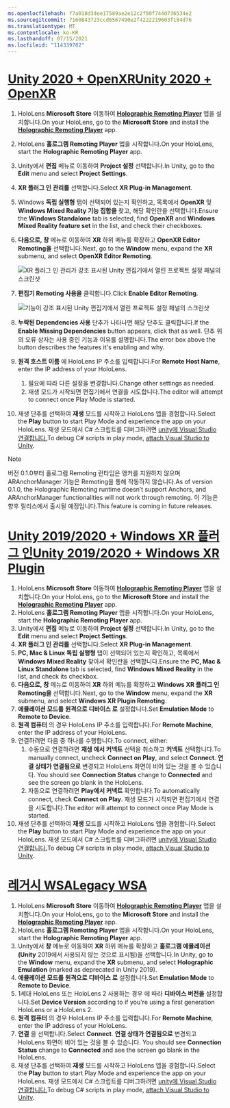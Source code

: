 ```yaml
---
ms.openlocfilehash: f7a018d34ee17589ae2e12c2f50f744d736534e2
ms.sourcegitcommit: 7160843723ccd6567490e2f4222219603f184d76
ms.translationtype: MT
ms.contentlocale: ko-KR
ms.lasthandoff: 07/15/2021
ms.locfileid: "114339702"
---
```

# <a name="unity-2020--openxr"></a>[<span data-ttu-id="92fe2-101">Unity 2020 + OpenXR</span><span class="sxs-lookup"><span data-stu-id="92fe2-101">Unity 2020 + OpenXR</span></span>](#tab/openxr)

1. <span data-ttu-id="92fe2-102">HoloLens **Microsoft Store** 이동하여 **[Holographic Remoting Player](https://www.microsoft.com/store/p/holographic-remoting-player/9nblggh4sv40)** 앱을 설치합니다.</span><span class="sxs-lookup"><span data-stu-id="92fe2-102">On your HoloLens, go to the **Microsoft Store** and install the **[Holographic Remoting Player](https://www.microsoft.com/store/p/holographic-remoting-player/9nblggh4sv40)** app.</span></span>
1. <span data-ttu-id="92fe2-103">HoloLens **홀로그램 Remoting Player** 앱을 시작합니다.</span><span class="sxs-lookup"><span data-stu-id="92fe2-103">On your HoloLens, start the **Holographic Remoting Player** app.</span></span>
1. <span data-ttu-id="92fe2-104">Unity에서 **편집** 메뉴로 이동하여 **Project 설정** 선택합니다.</span><span class="sxs-lookup"><span data-stu-id="92fe2-104">In Unity, go to the **Edit** menu and select **Project Settings**.</span></span>
1. <span data-ttu-id="92fe2-105">**XR 플러그 인 관리를** 선택합니다.</span><span class="sxs-lookup"><span data-stu-id="92fe2-105">Select **XR Plug-in Management**.</span></span>
1. <span data-ttu-id="92fe2-106">Windows **독립 실행형** 탭이 선택되어 있는지 확인하고, 목록에서 **OpenXR** 및 **Windows Mixed Reality 기능 집합을** 찾고, 해당 확인란을 선택합니다.</span><span class="sxs-lookup"><span data-stu-id="92fe2-106">Ensure the **Windows Standalone** tab is selected, find **OpenXR** and **Windows Mixed Reality feature set** in the list, and check their checkboxes.</span></span>
1. <span data-ttu-id="92fe2-107">**다음으로, 창** 메뉴로 이동하여 **XR** 하위 메뉴를 확장하고 **OpenXR Editor Remoting을** 선택합니다.</span><span class="sxs-lookup"><span data-stu-id="92fe2-107">Next, go to the **Window** menu, expand the **XR** submenu, and select **OpenXR Editor Remoting**.</span></span>

    ![XR 플러그 인 관리가 강조 표시된 Unity 편집기에서 열린 프로젝트 설정 패널의 스크린샷](../images/openxr-features-img-02.png)

1. <span data-ttu-id="92fe2-109">**편집기 Remoting 사용을** 클릭합니다.</span><span class="sxs-lookup"><span data-stu-id="92fe2-109">Click **Enable Editor Remoting**.</span></span>

    ![기능이 강조 표시된 Unity 편집기에서 열린 프로젝트 설정 패널의 스크린샷](../images/openxr-features-img-03.png)

1. <span data-ttu-id="92fe2-111">**누락된 Dependencies 사용** 단추가 나타나면 해당 단추도 클릭합니다.</span><span class="sxs-lookup"><span data-stu-id="92fe2-111">If the **Enable Missing Dependencies** button appears, click that as well.</span></span> <span data-ttu-id="92fe2-112">단추 위의 오류 상자는 사용 중인 기능과 이유를 설명합니다.</span><span class="sxs-lookup"><span data-stu-id="92fe2-112">The error box above the button describes the features it's enabling and why.</span></span>
1. <span data-ttu-id="92fe2-113">**원격 호스트 이름** 에 HoloLens IP 주소를 입력합니다.</span><span class="sxs-lookup"><span data-stu-id="92fe2-113">For **Remote Host Name**, enter the IP address of your HoloLens.</span></span>
   1. <span data-ttu-id="92fe2-114">필요에 따라 다른 설정을 변경합니다.</span><span class="sxs-lookup"><span data-stu-id="92fe2-114">Change other settings as needed.</span></span>
   1. <span data-ttu-id="92fe2-115">재생 모드가 시작되면 편집기에서 연결을 시도합니다.</span><span class="sxs-lookup"><span data-stu-id="92fe2-115">The editor will attempt to connect once Play Mode is started.</span></span>
1. <span data-ttu-id="92fe2-116">재생 단추를 선택하여 **재생** 모드를 시작하고 HoloLens 앱을 경험합니다.</span><span class="sxs-lookup"><span data-stu-id="92fe2-116">Select the **Play** button to start Play Mode and experience the app on your HoloLens.</span></span> <span data-ttu-id="92fe2-117">재생 모드에서 C# 스크립트를 디버그하려면 [unity에 Visual Studio 연결합니다.](/visualstudio/gamedev/unity/get-started/using-visual-studio-tools-for-unity?pivots=windows)</span><span class="sxs-lookup"><span data-stu-id="92fe2-117">To debug C# scripts in play mode, [attach Visual Studio to Unity](/visualstudio/gamedev/unity/get-started/using-visual-studio-tools-for-unity?pivots=windows).</span></span>

> [!NOTE]
> <span data-ttu-id="92fe2-118">버전 0.1.0부터 홀로그램 Remoting 런타임은 앵커를 지원하지 않으며 ARAnchorManager 기능은 Remoting을 통해 작동하지 않습니다.</span><span class="sxs-lookup"><span data-stu-id="92fe2-118">As of version 0.1.0, the Holographic Remoting runtime doesn’t support Anchors, and ARAnchorManager functionalities will not work through remoting.</span></span>  <span data-ttu-id="92fe2-119">이 기능은 향후 릴리스에서 출시될 예정입니다.</span><span class="sxs-lookup"><span data-stu-id="92fe2-119">This feature is coming in future releases.</span></span>

# <a name="unity-20192020--windows-xr-plugin"></a>[<span data-ttu-id="92fe2-120">Unity 2019/2020 + Windows XR 플러그 인</span><span class="sxs-lookup"><span data-stu-id="92fe2-120">Unity 2019/2020 + Windows XR Plugin</span></span>](#tab/winxr)

1. <span data-ttu-id="92fe2-121">HoloLens **Microsoft Store** 이동하여 **[Holographic Remoting Player](https://www.microsoft.com/store/p/holographic-remoting-player/9nblggh4sv40)** 앱을 설치합니다.</span><span class="sxs-lookup"><span data-stu-id="92fe2-121">On your HoloLens, go to the **Microsoft Store** and install the **[Holographic Remoting Player](https://www.microsoft.com/store/p/holographic-remoting-player/9nblggh4sv40)** app.</span></span>
1. <span data-ttu-id="92fe2-122">HoloLens **홀로그램 Remoting Player** 앱을 시작합니다.</span><span class="sxs-lookup"><span data-stu-id="92fe2-122">On your HoloLens, start the **Holographic Remoting Player** app.</span></span>
1. <span data-ttu-id="92fe2-123">Unity에서 **편집** 메뉴로 이동하여 **Project 설정** 선택합니다.</span><span class="sxs-lookup"><span data-stu-id="92fe2-123">In Unity, go to the **Edit** menu and select **Project Settings**.</span></span>
1. <span data-ttu-id="92fe2-124">**XR 플러그 인 관리를** 선택합니다.</span><span class="sxs-lookup"><span data-stu-id="92fe2-124">Select **XR Plug-in Management**.</span></span>
1. <span data-ttu-id="92fe2-125">**PC, Mac & Linux 독립 실행형** 탭이 선택되어 있는지 확인하고, 목록에서 **Windows Mixed Reality** 찾아서 확인란을 선택합니다.</span><span class="sxs-lookup"><span data-stu-id="92fe2-125">Ensure the **PC, Mac & Linux Standalone** tab is selected, find **Windows Mixed Reality** in the list, and check its checkbox.</span></span>
1. <span data-ttu-id="92fe2-126">**다음으로, 창** 메뉴로 이동하여 **XR** 하위 메뉴를 확장하고 **Windows XR 플러그 인 Remoting을** 선택합니다.</span><span class="sxs-lookup"><span data-stu-id="92fe2-126">Next, go to the **Window** menu, expand the **XR** submenu, and select **Windows XR Plugin Remoting**.</span></span>
1. <span data-ttu-id="92fe2-127">**에뮬레이션 모드를** **원격으로 디바이스 로** 설정합니다.</span><span class="sxs-lookup"><span data-stu-id="92fe2-127">Set **Emulation Mode** to **Remote to Device**.</span></span>
1. <span data-ttu-id="92fe2-128">**원격 컴퓨터** 의 경우 HoloLens IP 주소를 입력합니다.</span><span class="sxs-lookup"><span data-stu-id="92fe2-128">For **Remote Machine**, enter the IP address of your HoloLens.</span></span>
1. <span data-ttu-id="92fe2-129">연결하려면 다음 중 하나를 수행합니다.</span><span class="sxs-lookup"><span data-stu-id="92fe2-129">To connect, either:</span></span>
   1. <span data-ttu-id="92fe2-130">수동으로 연결하려면 **재생 에서 커넥트** 선택을 취소하고 **커넥트** 선택합니다.</span><span class="sxs-lookup"><span data-stu-id="92fe2-130">To manually connect, uncheck **Connect on Play**, and select **Connect**.</span></span> <span data-ttu-id="92fe2-131">**연결 상태가 연결됨으로** 변경되고 HoloLens 화면이 비어 있는 것을 볼 수 있습니다. </span><span class="sxs-lookup"><span data-stu-id="92fe2-131">You should see **Connection Status** change to **Connected** and see the screen go blank in the HoloLens.</span></span>
   1. <span data-ttu-id="92fe2-132">자동으로 연결하려면 **Play에서 커넥트** 확인합니다.</span><span class="sxs-lookup"><span data-stu-id="92fe2-132">To automatically connect, check **Connect on Play**.</span></span> <span data-ttu-id="92fe2-133">재생 모드가 시작되면 편집기에서 연결을 시도합니다.</span><span class="sxs-lookup"><span data-stu-id="92fe2-133">The editor will attempt to connect once Play Mode is started.</span></span>
1. <span data-ttu-id="92fe2-134">재생 단추를 선택하여 **재생** 모드를 시작하고 HoloLens 앱을 경험합니다.</span><span class="sxs-lookup"><span data-stu-id="92fe2-134">Select the **Play** button to start Play Mode and experience the app on your HoloLens.</span></span> <span data-ttu-id="92fe2-135">재생 모드에서 C# 스크립트를 디버그하려면 [unity에 Visual Studio 연결합니다.](/visualstudio/gamedev/unity/get-started/using-visual-studio-tools-for-unity?pivots=windows)</span><span class="sxs-lookup"><span data-stu-id="92fe2-135">To debug C# scripts in play mode, [attach Visual Studio to Unity](/visualstudio/gamedev/unity/get-started/using-visual-studio-tools-for-unity?pivots=windows).</span></span>

# <a name="legacy-wsa"></a>[<span data-ttu-id="92fe2-136">레거시 WSA</span><span class="sxs-lookup"><span data-stu-id="92fe2-136">Legacy WSA</span></span>](#tab/wsa)

1. <span data-ttu-id="92fe2-137">HoloLens **Microsoft Store** 이동하여 **[Holographic Remoting Player](https://www.microsoft.com/store/p/holographic-remoting-player/9nblggh4sv40)** 앱을 설치합니다.</span><span class="sxs-lookup"><span data-stu-id="92fe2-137">On your HoloLens, go to the **Microsoft Store** and install the **[Holographic Remoting Player](https://www.microsoft.com/store/p/holographic-remoting-player/9nblggh4sv40)** app.</span></span>
1. <span data-ttu-id="92fe2-138">HoloLens **홀로그램 Remoting Player** 앱을 시작합니다.</span><span class="sxs-lookup"><span data-stu-id="92fe2-138">On your HoloLens, start the **Holographic Remoting Player** app.</span></span>
1. <span data-ttu-id="92fe2-139">Unity에서 **창** 메뉴로 이동하여 **XR** 하위 메뉴를 확장하고 **홀로그램 에뮬레이션(Unity** 2019에서 사용되지 않는 것으로 표시됨)을 선택합니다.</span><span class="sxs-lookup"><span data-stu-id="92fe2-139">In Unity, go to the **Window** menu, expand the **XR** submenu, and select **Holographic Emulation** (marked as deprecated in Unity 2019).</span></span>
1. <span data-ttu-id="92fe2-140">**에뮬레이션 모드를** **원격으로 디바이스 로** 설정합니다.</span><span class="sxs-lookup"><span data-stu-id="92fe2-140">Set **Emulation Mode** to **Remote to Device**.</span></span>
1. <span data-ttu-id="92fe2-141">1세대 HoloLens 또는 HoloLens 2 사용하는 경우 에 따라 **디바이스 버전을** 설정합니다.</span><span class="sxs-lookup"><span data-stu-id="92fe2-141">Set **Device Version** according to if you're using a first generation HoloLens or a HoloLens 2.</span></span>
1. <span data-ttu-id="92fe2-142">**원격 컴퓨터** 의 경우 HoloLens IP 주소를 입력합니다.</span><span class="sxs-lookup"><span data-stu-id="92fe2-142">For **Remote Machine**, enter the IP address of your HoloLens.</span></span>
1. <span data-ttu-id="92fe2-143">**연결** 을 선택합니다.</span><span class="sxs-lookup"><span data-stu-id="92fe2-143">Select **Connect**.</span></span> <span data-ttu-id="92fe2-144">**연결 상태가 연결됨으로** 변경되고 HoloLens 화면이 비어 있는 것을 볼 수 있습니다. </span><span class="sxs-lookup"><span data-stu-id="92fe2-144">You should see **Connection Status** change to **Connected** and see the screen go blank in the HoloLens.</span></span>
1. <span data-ttu-id="92fe2-145">재생 단추를 선택하여 **재생** 모드를 시작하고 HoloLens 앱을 경험합니다.</span><span class="sxs-lookup"><span data-stu-id="92fe2-145">Select the **Play** button to start Play Mode and experience the app on your HoloLens.</span></span> <span data-ttu-id="92fe2-146">재생 모드에서 C# 스크립트를 디버그하려면 [unity에 Visual Studio 연결합니다.](/visualstudio/gamedev/unity/get-started/using-visual-studio-tools-for-unity?pivots=windows)</span><span class="sxs-lookup"><span data-stu-id="92fe2-146">To debug C# scripts in play mode, [attach Visual Studio to Unity](/visualstudio/gamedev/unity/get-started/using-visual-studio-tools-for-unity?pivots=windows).</span></span>
